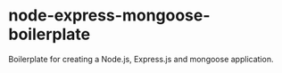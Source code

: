 # node-express-mongoose-boilerplate
Boilerplate for creating a Node.js, Express.js and mongoose application.
